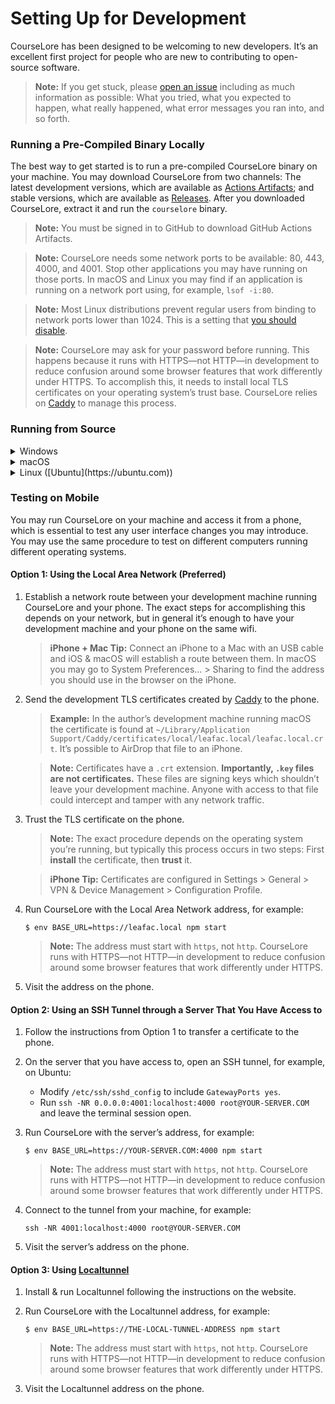 # Setting Up for Development

CourseLore has been designed to be welcoming to new developers. It’s an excellent first project for people who are new to contributing to open-source software.

> **Note:** If you get stuck, please [open an issue](https://github.com/courselore/courselore/issues/new) including as much information as possible: What you tried, what you expected to happen, what really happened, what error messages you ran into, and so forth.

### Running a Pre-Compiled Binary Locally

The best way to get started is to run a pre-compiled CourseLore binary on your machine. You may download CourseLore from two channels: The latest development versions, which are available as [Actions Artifacts](https://github.com/courselore/courselore/actions); and stable versions, which are available as [Releases](https://github.com/courselore/courselore/releases). After you downloaded CourseLore, extract it and run the `courselore` binary.

> **Note:** You must be signed in to GitHub to download GitHub Actions Artifacts.

> **Note:** CourseLore needs some network ports to be available: 80, 443, 4000, and 4001. Stop other applications you may have running on those ports. In macOS and Linux you may find if an application is running on a network port using, for example, `lsof -i:80`.

> **Note:** Most Linux distributions prevent regular users from binding to network ports lower than 1024. This is a setting that [you should disable](https://github.com/small-tech/auto-encrypt/tree/a917892b93b61cd3b80a6f3919db752e2c5a9f6c#a-note-on-linux-and-the-security-farce-that-is-privileged-ports).

> **Note:** CourseLore may ask for your password before running. This happens because it runs with HTTPS—not HTTP—in development to reduce confusion around some browser features that work differently under HTTPS. To accomplish this, it needs to install local TLS certificates on your operating system’s trust base. CourseLore relies on [Caddy](https://caddyserver.com) to manage this process.

### Running from Source

<details>
<summary>Windows</summary>

**Option 1: Windows Subsystem for Linux (WSL)**

If you’re using WSL, follow the Linux instructions.

**Option 2: Native Windows Development Environment**

1. Install [Chocolatey](https://chocolatey.org) and the following packages:

   ```console
   > choco install nvm python visualstudio2022-workload-vctools vscode git
   ```

   > **Note:** You must run PowerShell as administrator for Chocolatey to work.

   > **Note:** You may have to close and reopen PowerShell after installing programs such as Chocolatey and NVM for Windows before you’re able to use them.

   > **Note:** Instead of using Chocolatey, you could go to the websites for the development tools and install them by hand, but Chocolatey makes installation and updates more straightforward.

   > **Package Breakdown**
   >
   > - [NVM for Windows (`nvm`)](https://github.com/coreybutler/nvm-windows): A manager of multiple Node.js installations. While in theory you could install just the latest Node.js version directly from Chocolatey, in practice you’ll often need to test something in different versions of Node.js, particularly when you contribute to the packages on which CourseLore depends, so it’s better to use NVM for Windows from the beginning.
   >
   > - [Python (`python`)](https://www.python.org) and [Visual Studio C++ Build Tools (`visualstudio2022-workload-vctools`)](https://visualstudio.microsoft.com/visual-cpp-build-tools/): These tools are necessary to build native Node.js extensions written in C/C++.
   >
   > - [Visual Studio Code (`vscode`)](https://code.visualstudio.com): A text editor with excellent support for the programming languages used in CourseLore.
   >
   > - [Git (`git`)](https://git-scm.com): The version control system used by CourseLore.

2. Setup Git:

   - [Username](https://docs.github.com/en/get-started/getting-started-with-git/setting-your-username-in-git#setting-your-git-username-for-every-repository-on-your-computer)
   - [Email](https://docs.github.com/en/account-and-profile/setting-up-and-managing-your-github-user-account/managing-email-preferences/setting-your-commit-email-address#setting-your-email-address-for-every-repository-on-your-computer)
   - [Global `.gitignore` for files such as `.DS_Store` generated by Finder in macOS](https://docs.github.com/en/get-started/getting-started-with-git/ignoring-files#configuring-ignored-files-for-all-repositories-on-your-computer)
   - [SSH keys to connect to GitHub](https://docs.github.com/en/authentication/connecting-to-github-with-ssh).

3. Install the latest version of Node.js with NVM for Windows:

   ```console
   > nvm install latest
   ```

4. Install the following Visual Studio Code extensions:

   - [Prettier - Code formatter](https://marketplace.visualstudio.com/items?itemName=esbenp.prettier-vscode): Support for [Prettier](https://prettier.io), the code formatter used by CourseLore.
   - [`es6-string-html`](https://marketplace.visualstudio.com/items?itemName=Tobermory.es6-string-html): Syntax highlighting for HTML & SQL as tagged template literals in TypeScript—a feature heavily used in the CourseLore codebase.
   - [Indentation Level Movement](https://marketplace.visualstudio.com/items?itemName=kaiwood.indentation-level-movement): Move up & down by indentation, which helps navigating on HTML.

5. Clone the codebase, install the dependencies, and run CourseLore:

   ```console
   > git clone git@github.com:courselore/courselore.git
   > cd courselore
   > npm install
   > npm start
   ```

</details>

<details>

<summary>macOS</summary>

1. Install [Homebrew](https://brew.sh) and the following packages:

   ```console
   $ brew install nvm visual-studio-code git
   ```

   > **Note:** Instead of using Homebrew, you could go to the websites for the development tools and install them by hand, but Homebrew makes installation and updates more straightforward.

   > **Package Breakdown**
   >
   > - [Node Version Manager (`nvm`)](https://github.com/nvm-sh/nvm): A manager of multiple Node.js installations. While in theory you could install just the latest Node.js version directly from Homebrew, in practice you’ll often need to test something in different versions of Node.js, particularly when you contribute to the packages on which CourseLore depends, so it’s better to use Node Version Manager from the beginning.
   >
   > - [Visual Studio Code (`visual-studio-code`)](https://code.visualstudio.com): A text editor with excellent support for the programming languages used in CourseLore.
   >
   > - [Git (`git`)](https://git-scm.com): The version control system used by CourseLore.

2. Setup Git:

   - [Username](https://docs.github.com/en/get-started/getting-started-with-git/setting-your-username-in-git#setting-your-git-username-for-every-repository-on-your-computer)
   - [Email](https://docs.github.com/en/account-and-profile/setting-up-and-managing-your-github-user-account/managing-email-preferences/setting-your-commit-email-address#setting-your-email-address-for-every-repository-on-your-computer)
   - [Global `.gitignore` for files such as `.DS_Store` generated by Finder in macOS](https://docs.github.com/en/get-started/getting-started-with-git/ignoring-files#configuring-ignored-files-for-all-repositories-on-your-computer)
   - [SSH keys to connect to GitHub](https://docs.github.com/en/authentication/connecting-to-github-with-ssh).

3. Install the latest version of Node.js with Node Version Manager:

   ```console
   $ nvm install node
   ```

4. Install the following Visual Studio Code extensions:

   - [Prettier - Code formatter](https://marketplace.visualstudio.com/items?itemName=esbenp.prettier-vscode): Support for [Prettier](https://prettier.io), the code formatter used by CourseLore.
   - [`es6-string-html`](https://marketplace.visualstudio.com/items?itemName=Tobermory.es6-string-html): Syntax highlighting for HTML & SQL as tagged template literals in TypeScript—a feature heavily used in the CourseLore codebase.
   - [Indentation Level Movement](https://marketplace.visualstudio.com/items?itemName=kaiwood.indentation-level-movement): Move up & down by indentation, which helps navigating on HTML.

5. Clone the codebase, install the dependencies, and run CourseLore:

   ```console
   $ git clone git@github.com:courselore/courselore.git
   $ cd courselore
   $ npm install
   $ npm start
   ```

   > **Note:** macOS imposes a limit on the number of files a process can open, but in development CourseLore needs to open more files than the default setting allows because it reloads code as soon as you change it. Increase the limit by following [these instructions](https://gist.github.com/abernix/a7619b07b687bb97ab573b0dc30928a0).

</details>

<details>

<summary>Linux ([Ubuntu](https://ubuntu.com))</summary>

1. Install [Homebrew on Linux](https://docs.brew.sh/Homebrew-on-Linux) and the following packages:

   ```console
   $ brew install nvm git
   $ sudo snap install code --classic
   ```

   > **Note:** Instead of using Homebrew, you could go to the websites for the development tools and install them by hand, but Homebrew makes installation and updates more straightforward.

   > **Package Breakdown**
   >
   > - [Node Version Manager (`nvm`)](https://github.com/nvm-sh/nvm): A manager of multiple Node.js installations. While in theory you could install just the latest Node.js version directly from Homebrew, in practice you’ll often need to test something in different versions of Node.js, particularly when you contribute to the packages on which CourseLore depends, so it’s better to use Node Version Manager from the beginning.
   >
   > - [Git (`git`)](https://git-scm.com): The version control system used by CourseLore.
   >
   > - [Visual Studio Code (`code`)](https://code.visualstudio.com): A text editor with excellent support for the programming languages used in CourseLore.

   > **Why Homebrew for Linux instead of `apt` (a package manager that comes with Ubuntu)?** The packages available from `apt` prioritize stability, so they run behind on the latest releases. This is desirable for long-running servers, but not for development.

   > **Why Homebrew for Linux instead of [Snap](https://snapcraft.io) (another package manager that comes with Ubuntu)?** Snaps use a constrained permissions system that [doesn’t work well with native Node.js extensions written in C/C++](https://github.com/nodejs/snap/issues/3). Note that Snaps are the best option for graphical applications such as Visual Studio Code, which aren’t available in Homebrew for Linux, so in the command above we installed Visual Studio Code from Snap.

2. Setup Git:

   - [Username](https://docs.github.com/en/get-started/getting-started-with-git/setting-your-username-in-git#setting-your-git-username-for-every-repository-on-your-computer)
   - [Email](https://docs.github.com/en/account-and-profile/setting-up-and-managing-your-github-user-account/managing-email-preferences/setting-your-commit-email-address#setting-your-email-address-for-every-repository-on-your-computer)
   - [Global `.gitignore` for files such as `.DS_Store` generated by Finder in macOS](https://docs.github.com/en/get-started/getting-started-with-git/ignoring-files#configuring-ignored-files-for-all-repositories-on-your-computer)
   - [SSH keys to connect to GitHub](https://docs.github.com/en/authentication/connecting-to-github-with-ssh).

3. Install the latest version of Node.js with Node Version Manager:

   ```console
   $ nvm install node
   ```

4. Install the following Visual Studio Code extensions:

   - [Prettier - Code formatter](https://marketplace.visualstudio.com/items?itemName=esbenp.prettier-vscode): Support for [Prettier](https://prettier.io), the code formatter used by CourseLore.
   - [`es6-string-html`](https://marketplace.visualstudio.com/items?itemName=Tobermory.es6-string-html): Syntax highlighting for HTML & SQL as tagged template literals in TypeScript—a feature heavily used in the CourseLore codebase.
   - [Indentation Level Movement](https://marketplace.visualstudio.com/items?itemName=kaiwood.indentation-level-movement): Move up & down by indentation, which helps navigating on HTML.

5. Clone the codebase, install the dependencies, and run CourseLore:

   ```console
   $ git clone git@github.com:courselore/courselore.git
   $ cd courselore
   $ npm install
   $ npm start
   ```

</details>

### Testing on Mobile

You may run CourseLore on your machine and access it from a phone, which is essential to test any user interface changes you may introduce. You may use the same procedure to test on different computers running different operating systems.

#### Option 1: Using the Local Area Network (Preferred)

1. Establish a network route between your development machine running CourseLore and your phone. The exact steps for accomplishing this depends on your network, but in general it’s enough to have your development machine and your phone on the same wifi.

   > **iPhone + Mac Tip:** Connect an iPhone to a Mac with an USB cable and iOS & macOS will establish a route between them. In macOS you may go to System Preferences… > Sharing to find the address you should use in the browser on the iPhone.

2. Send the development TLS certificates created by [Caddy](https://caddyserver.com) to the phone.

   > **Example:** In the author’s development machine running macOS the certificate is found at `~/Library/Application Support/Caddy/certificates/local/leafac.local/leafac.local.crt`. It’s possible to AirDrop that file to an iPhone.

   > **Note:** Certificates have a `.crt` extension. **Importantly, `.key` files are not certificates.** These files are signing keys which shouldn’t leave your development machine. Anyone with access to that file could intercept and tamper with any network traffic.

3. Trust the TLS certificate on the phone.

   > **Note:** The exact procedure depends on the operating system you’re running, but typically this process occurs in two steps: First **install** the certificate, then **trust** it.

   > **iPhone Tip:** Certificates are configured in Settings > General > VPN & Device Management > Configuration Profile.

4. Run CourseLore with the Local Area Network address, for example:

   ```console
   $ env BASE_URL=https://leafac.local npm start
   ```

   > **Note:** The address must start with `https`, not `http`. CourseLore runs with HTTPS—not HTTP—in development to reduce confusion around some browser features that work differently under HTTPS.

5. Visit the address on the phone.

#### Option 2: Using an SSH Tunnel through a Server That You Have Access to

1. Follow the instructions from Option 1 to transfer a certificate to the phone.

2. On the server that you have access to, open an SSH tunnel, for example, on Ubuntu:

   - Modify `/etc/ssh/sshd_config` to include `GatewayPorts yes`.
   - Run `ssh -NR 0.0.0.0:4001:localhost:4000 root@YOUR-SERVER.COM` and leave the terminal session open.

3. Run CourseLore with the server’s address, for example:

   ```console
   $ env BASE_URL=https://YOUR-SERVER.COM:4000 npm start
   ```

   > **Note:** The address must start with `https`, not `http`. CourseLore runs with HTTPS—not HTTP—in development to reduce confusion around some browser features that work differently under HTTPS.

4. Connect to the tunnel from your machine, for example:

   ```console
   ssh -NR 4001:localhost:4000 root@YOUR-SERVER.COM
   ```

5. Visit the server’s address on the phone.

#### Option 3: Using [Localtunnel](https://localtunnel.me)

1. Install & run Localtunnel following the instructions on the website.

2. Run CourseLore with the Localtunnel address, for example:

   ```console
   $ env BASE_URL=https://THE-LOCAL-TUNNEL-ADDRESS npm start
   ```

   > **Note:** The address must start with `https`, not `http`. CourseLore runs with HTTPS—not HTTP—in development to reduce confusion around some browser features that work differently under HTTPS.

3. Visit the Localtunnel address on the phone.
